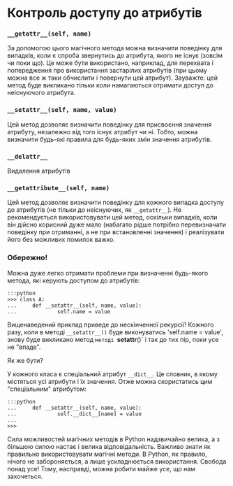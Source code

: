 # Контроль доступу до атрибутів

### `__getattr__(self, name)`

За допомогою цього магічного метода можна визначити поведінку для випадків, коли є  спроба звернутись до атрибута, якого не існує (зовсім чи поки що). Це може бути використано, наприклад, для перехвата і попередження про використання застарілих атрибутів (при цьому можна все ж таки обчислити і повернути цей атрибут). Зауважте: цей метод буде викликано тільки коли намагаються отримати доступ до неіснуючого атрибута.



### `__setattr__(self, name, value)`

Цей метод дозволяє визначити поведінку для присвоєння значення атрибуту, незалежно від того існує атрибут чи ні. Тобто, можна визначити будь-які правила для будь-яких змін значення атрибутів.

 
### `__delattr__` 

 
Видалення атрибутів 




### `__getattribute__(self, name)`

Цей метод дозволяє визначити поведінку для кожного випадка доступу до атрибутів (не тільки до неіснуючих, як `__getattr__`). 
Не рекомендується використовувати цей метод, оскільки випадків, коли він дійсно корисний дуже мало (набагато рідше потрібно перевизначати поведінку при отриманні, а не при встановленні значення) і реалізувати його без можливих помилок важко.


### Обережно!

Можна дуже легко отримати проблеми при визначенні будь-якого метода, які керують доступом до атрибутів:

	:::python
	>>> class A:
	...     def __setattr__(self, name, value):
	...             self.name = value
	
Вищенаведений приклад приведе до нескінченної рекурсії! Кожного разу, коли в методі `__setattr__()` буде виконуватись 'self.name = value', знову буде викликано метод `методі `__setattr__()` і так до тих пір, поки усе не "впаде". 

Як же бути? 

У кожного класа є спеціальний атрибут `__dict__`. Це словник, в якому містяться усі атрибути і їх значення. Отже можна скористатись цим "спеціальним" атрибутом:

	:::python
	...     def __setattr__(self, name, value):
	...             self.__dict__[name] = value
	...
	>>>

Сила можливостей магічних методів в Python надзвичайно велика, а з більшою силою настає і велика відповідальність. Важливо знати як правильно використовувати магічні методи. В Python, як правило, нічого не забороняється, а лише ускладнюється використання. Свобода понад усе! Тому, насправді, можна робити майже усе, що нам захочеться. 

